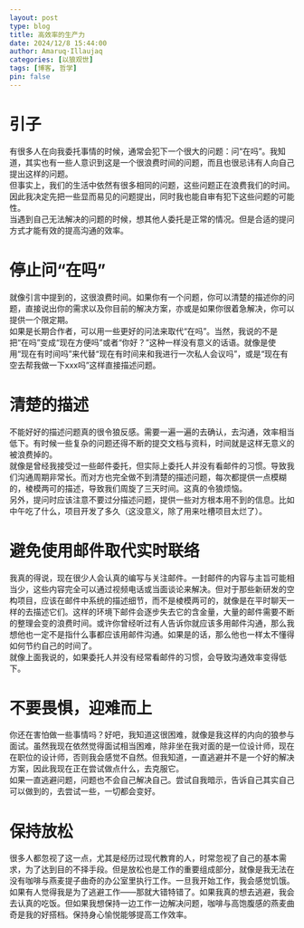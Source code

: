 ```yaml
---
layout: post
type: blog
title: 高效率的生产力
date: 2024/12/8 15:44:00
author: Amaruq·Illaujaq
categories: [以狼观世]
tags: [博客, 哲学]
pin: false
---
```


# 引子
有很多人在向我委托事情的时候，通常会犯下一个很大的问题：问“在吗”。我知道，其实也有一些人意识到这是一个很浪费时间的问题，而且也很忌讳有人向自己提出这样的问题。  
但事实上，我们的生活中依然有很多相同的问题，这些问题正在浪费我们的时间。因此我决定先把一些显而易见的问题提出，同时我也能自审有犯下这些问题的可能性。  
当遇到自己无法解决的问题的时候，想其他人委托是正常的情况。但是合适的提问方式才能有效的提高沟通的效率。  

# 停止问“在吗”
就像引言中提到的，这很浪费时间。如果你有一个问题，你可以清楚的描述你的问题，直接说出你的需求以及你目前的解决方案，亦或是如果你很着急解决，你可以提供一个限定期。  
如果是长期合作者，可以用一些更好的问法来取代“在吗”。当然，我说的不是把“在吗”变成“现在方便吗”或者“你好？”这种一样没有意义的话语。就像是使用“现在有时间吗”来代替“现在有时间来和我进行一次私人会议吗”，或是“现在有空去帮我做一下xxx吗”这样直接描述问题。

# 清楚的描述
不能好好的描述问题真的很令狼反感。需要一遍一遍的去确认，去沟通，效率相当低下。有时候一些复杂的问题还得不断的提交文档与资料，时间就是这样无意义的被浪费掉的。  
就像是曾经我接受过一些邮件委托，但实际上委托人并没有看邮件的习惯。导致我们沟通周期非常长。而对方也完全做不到清楚的描述问题，每次都提供一点模糊的，棱模两可的描述，导致我们周旋了三天时间。这真的令狼烦恼。  
另外，提问时应该注意不要过分描述问题，提供一些对方根本用不到的信息。比如中午吃了什么，项目开发了多久（这没意义，除了用来吐槽项目太烂了）。

# 避免使用邮件取代实时联络
我真的得说，现在很少人会认真的编写与关注邮件。一封邮件的内容与主旨可能相当少，这些内容完全可以通过视频电话或当面谈论来解决。但对于那些新研发的空构项目，应该在邮件中系统的描述细节，而不是棱模两可的，就像是在平时聊天一样的去描述它们。这样的环境下邮件会逐步失去它的含金量，大量的邮件需要不断的整理会变的浪费时间。或许你曾经听过有人告诉你就应该多用邮件沟通，那么我想他也一定不是指什么事都应该用邮件沟通。如果是的话，那么他也一样太不懂得如何节约自己的时间了。  
就像上面我说的，如果委托人并没有经常看邮件的习惯，会导致沟通效率变得低下。

# 不要畏惧，迎难而上
你还在害怕做一些事情吗？好吧，我知道这很困难，就像是我这样的内向的狼参与面试。虽然我现在依然觉得面试相当困难，除非坐在我对面的是一位设计师，现在在职位的设计师，否则我会感觉不自然。但我知道，一直逃避并不是一个好的解决方案，因此我现在正在尝试做点什么，去克服它。  
如果一直逃避问题，问题也不会自己解决自己。尝试自我暗示，告诉自己其实自己可以做到的，去尝试一些，一切都会变好。

# 保持放松
很多人都忽视了这一点，尤其是经历过现代教育的人，时常忽视了自己的基本需求，为了达到目的不择手段。但是放松也是工作的重要组成部分，就像是我无法在没有咖啡与燕麦提子曲奇的办公室里执行工作。一旦我开始工作，我会感觉饥饿。如果有人觉得我是为了逃避工作——那就大错特错了。如果我真的想去逃避，我会去认真的吃饭。但如果我想保持一边工作一边解决问题，咖啡与高饱腹感的燕麦曲奇是我的好搭档。保持身心愉悦能够提高工作效率。
